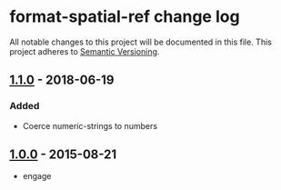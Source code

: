 # format-spatial-ref change log

All notable changes to this project will be documented in this file.
This project adheres to [Semantic Versioning](http://semver.org/).

## [1.1.0] - 2018-06-19
### Added
* Coerce numeric-strings to numbers

## [1.0.0] - 2015-08-21
* engage

[1.1.0]: https://github.com/GeoXForm/format-spatial-ref/compare/v1.0.0...v1.1.0
[1.0.0]: https://github.com/GeoXForm/format-spatial-ref/releases/tag/v1.0.0